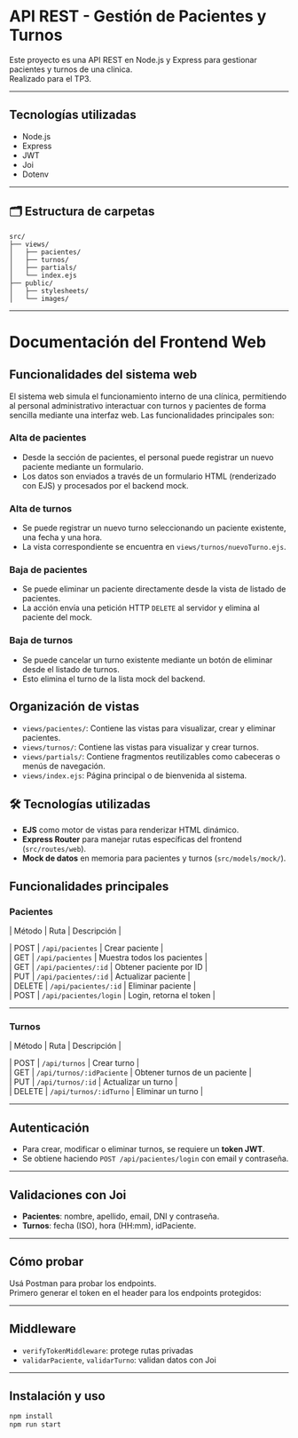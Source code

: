 # API REST - Gestión de Pacientes y Turnos 

Este proyecto es una API REST en Node.js y Express para gestionar pacientes y turnos de una clinica.  
Realizado para el TP3.

---

## Tecnologías utilizadas

- Node.js
- Express
- JWT
- Joi
- Dotenv

---

## 🗂️ Estructura de carpetas

```
src/
├── views/
│   ├── pacientes/
│   ├── turnos/
│   ├── partials/
│   └── index.ejs
├── public/
│   ├── stylesheets/
│   └── images/
```


---


#  Documentación del Frontend Web

##  Funcionalidades del sistema web

El sistema web simula el funcionamiento interno de una clínica, permitiendo al personal administrativo interactuar con turnos y pacientes de forma sencilla mediante una interfaz web. Las funcionalidades principales son:

###  Alta de pacientes
- Desde la sección de pacientes, el personal puede registrar un nuevo paciente mediante un formulario.
- Los datos son enviados a través de un formulario HTML (renderizado con EJS) y procesados por el backend mock.

###  Alta de turnos
- Se puede registrar un nuevo turno seleccionando un paciente existente, una fecha y una hora.
- La vista correspondiente se encuentra en `views/turnos/nuevoTurno.ejs`.

###  Baja de pacientes
- Se puede eliminar un paciente directamente desde la vista de listado de pacientes.
- La acción envía una petición HTTP `DELETE` al servidor y elimina al paciente del mock.

###  Baja de turnos
- Se puede cancelar un turno existente mediante un botón de eliminar desde el listado de turnos.
- Esto elimina el turno de la lista mock del backend.

##  Organización de vistas

- `views/pacientes/`: Contiene las vistas para visualizar, crear y eliminar pacientes.
- `views/turnos/`: Contiene las vistas para visualizar y crear turnos.
- `views/partials/`: Contiene fragmentos reutilizables como cabeceras o menús de navegación.
- `views/index.ejs`: Página principal o de bienvenida al sistema.

## 🛠️ Tecnologías utilizadas
- **EJS** como motor de vistas para renderizar HTML dinámico.
- **Express Router** para manejar rutas específicas del frontend (`src/routes/web`).
- **Mock de datos** en memoria para pacientes y turnos (`src/models/mock/`).


## Funcionalidades principales

### Pacientes

| Método | Ruta                      | Descripción                 |<br>

| POST   | `/api/pacientes`       | Crear paciente              |<br>
| GET    | `/api/pacientes`       | Muestra todos los pacientes |<br>
| GET    | `/api/pacientes/:id`   | Obtener paciente por ID     |<br>
| PUT    | `/api/pacientes/:id`   | Actualizar paciente         |<br>
| DELETE | `/api/pacientes/:id`   | Eliminar paciente           |<br>
| POST   | `/api/pacientes/login` | Login, retorna el token     |<br>

---

### Turnos

| Método | Ruta                          | Descripción                    |<br>

| POST   | `/api/turnos`              | Crear turno                    |<br>
| GET    | `/api/turnos/:idPaciente`  | Obtener turnos de un paciente  |<br>
| PUT    | `/api/turnos/:id`          | Actualizar un turno            |<br>
| DELETE | `/api/turnos/:idTurno`     | Eliminar un turno              |<br>

---

## Autenticación

- Para crear, modificar o eliminar turnos, se requiere un **token JWT**.
- Se obtiene haciendo `POST /api/pacientes/login` con email y contraseña.

---

##  Validaciones con Joi

- **Pacientes**: nombre, apellido, email, DNI y contraseña.
- **Turnos**: fecha (ISO), hora (HH:mm), idPaciente.

---

##  Cómo probar

Usá Postman para probar los endpoints.  
Primero generar el token en el header para los endpoints protegidos:

---

##  Middleware

- `verifyTokenMiddleware`: protege rutas privadas
- `validarPaciente`, `validarTurno`: validan datos con Joi

---

## Instalación y uso

```bash
npm install
npm run start
